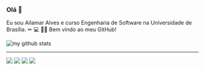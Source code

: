 ### Olá 👋

Eu sou Ailamar Alves e curso Engenharia de Software na Universidade de Brasília. ✏ 💻 🤜🤛
Bem vindo ao meu GitHub!


![my github stats](https://github-readme-stats.vercel.app/api?username=ailamaralves&show_icons=true&theme=radical)

---

[<img src="https://img.shields.io/badge/linkedin-%230077B5.svg?&style=for-the-badge&logo=linkedin&logoColor=white" />](https://www.linkedin.com/in/ailamaralves/)
[<img src="https://img.shields.io/badge/gmail-D14836?&style=for-the-badge&logo=gmail&logoColor=white" />](https://img.shields.io/badge/gmail-D14836?&style=for-the-badge&logo=gmail&logoColor=white)
[<img src = "https://img.shields.io/badge/instagram-%23E4405F.svg?&style=for-the-badge&logo=instagram&logoColor=white">](https://www.instagram.com/ailamaralves/) [<img src = "https://img.shields.io/badge/facebook-%231877F2.svg?&style=for-the-badge&logo=facebook&logoColor=white">](https://www.facebook.com/ailamaralves)
